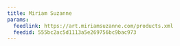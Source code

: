```yaml
---
title: Miriam Suzanne
params:
  feedlink: https://art.miriamsuzanne.com/products.xml
  feedid: 555bc2ac5d1113a5e269756bc9bac973
---
```

